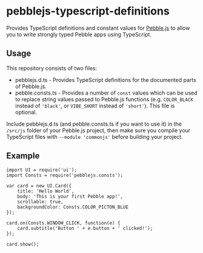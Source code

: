 # pebblejs-typescript-definitions
Provides TypeScript definitions and constant values for [Pebble.js](https://github.com/pebble/pebblejs) to allow you to write strongly typed Pebble apps using TypeScript.

## Usage
This repository consists of two files:
* pebblejs.d.ts - Provides TypeScript definitions for the documented parts of Pebble.js.
* pebble.consts.ts - Provides a number of `const` values which can be used to replace string values passed to Pebble.js functions (e.g. `COLOR_BLACK` instead of `'black'`, or `VIBE_SHORT` instead of `'short'`). This file is optional.

Include pebblejs.d.ts (and pebble.consts.ts if you want to use it) in the `/src/js` folder of your Pebble.js project, then make sure you compile your TypeScript files with `--module 'commonjs'` before building your project.

## Example

```
import UI = require('ui');
import Consts = require('pebblejs.consts');

var card = new UI.Card({
    title: 'Hello World',
    body: 'This is your first Pebble app!',
    scrollable: true,
    backgroundColor: Consts.COLOR_PICTON_BLUE
});

card.on(Consts.WINDOW_CLICK, function(e) {
    card.subtitle('Button ' + e.button + ' clicked!');
});

card.show();
```
